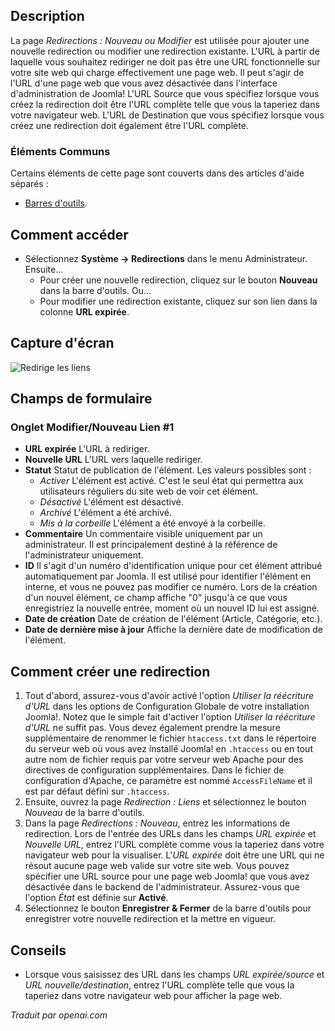 <!-- Filename: Help4.x:Redirects:_New_or_Edit  / Display title: Redirections : Nouveau ou Modifier -->

## Description

La page *Redirections : Nouveau ou Modifier* est utilisée pour ajouter une nouvelle redirection ou modifier une redirection existante. L'URL à partir de laquelle vous souhaitez rediriger ne doit pas être une URL fonctionnelle sur votre site web qui charge effectivement une page web. Il peut s'agir de l'URL d'une page web que vous avez désactivée dans l'interface d'administration de Joomla! L'URL Source que vous spécifiez lorsque vous créez la redirection doit être l'URL complète telle que vous la taperiez dans votre navigateur web. L'URL de Destination que vous spécifiez lorsque vous créez une redirection doit également être l'URL complète.

### Éléments Communs

Certains éléments de cette page sont couverts dans des articles d'aide séparés :

* [Barres d'outils](jdocmanual?article=help/common-elements/toolbars).

## Comment accéder

- Sélectionnez **Système → Redirections** dans le menu Administrateur. Ensuite...
  - Pour créer une nouvelle redirection, cliquez sur le bouton **Nouveau** dans la barre d'outils. Ou...
  - Pour modifier une redirection existante, cliquez sur son lien dans la colonne **URL expirée**.

## Capture d'écran

![Redirige les liens](../../../fr/images/redirects/redirects-edit.png)

## Champs de formulaire

### Onglet Modifier/Nouveau Lien \#1

- **URL expirée** L'URL à rediriger.
- **Nouvelle URL** L'URL vers laquelle rediriger.
- **Statut** Statut de publication de l'élément. Les valeurs possibles sont :
  - *Activer* L'élément est activé. C'est le seul état qui permettra
    aux utilisateurs réguliers du site web de voir cet élément.
  - *Désactivé* L'élément est désactivé.
  - *Archivé* L'élément a été archivé.
  - *Mis à la corbeille* L'élément a été envoyé à la corbeille.
- **Commentaire** Un commentaire visible uniquement par un administrateur. Il est
  principalement destiné à la référence de l'administrateur uniquement.
- **ID** Il s'agit d'un numéro d'identification unique pour cet élément attribué
  automatiquement par Joomla. Il est utilisé pour identifier l'élément en interne,
  et vous ne pouvez pas modifier ce numéro. Lors de la création d'un nouvel élément, ce
  champ affiche "0" jusqu'à ce que vous enregistriez la nouvelle entrée, moment où un
  nouvel ID lui est assigné.
- **Date de création** Date de création de l'élément (Article, Catégorie, etc.).
- **Date de dernière mise à jour** Affiche la dernière date de modification de l'élément.

## Comment créer une redirection

1.  Tout d'abord, assurez-vous d'avoir activé l'option *Utiliser la réécriture d'URL* dans les options de Configuration Globale de votre installation Joomla!. Notez que le simple fait d'activer l'option *Utiliser la réécriture d'URL* ne suffit pas. Vous devez également prendre la mesure supplémentaire de renommer le fichier `htaccess.txt` dans le répertoire du serveur web où vous avez installé Joomla! en `.htaccess` ou en tout autre nom de fichier requis par votre serveur web Apache pour des directives de configuration supplémentaires. Dans le fichier de configuration d'Apache, ce paramètre est nommé `AccessFileName` et il est par défaut défini sur `.htaccess`.
2.  Ensuite, ouvrez la page *Redirection : Liens* et sélectionnez le bouton *Nouveau* de la barre d'outils.
3.  Dans la page *Redirections : Nouveau*, entrez les informations de redirection. Lors de l'entrée des URLs dans les champs *URL expirée* et *Nouvelle URL*, entrez l'URL complète comme vous la taperiez dans votre navigateur web pour la visualiser. L'*URL expirée* doit être une URL qui ne résout aucune page web valide sur votre site web. Vous pouvez spécifier une URL source pour une page web Joomla! que vous avez désactivée dans le backend de l'administrateur. Assurez-vous que l'option *État* est définie sur **Activé**.
4.  Sélectionnez le bouton **Enregistrer & Fermer** de la barre d'outils pour enregistrer votre nouvelle redirection et la mettre en vigueur.

## Conseils

- Lorsque vous saisissez des URL dans les champs *URL expirée/source* et *URL nouvelle/destination*, entrez l'URL complète telle que vous la taperiez dans votre navigateur web pour afficher la page web.

*Traduit par openai.com*

